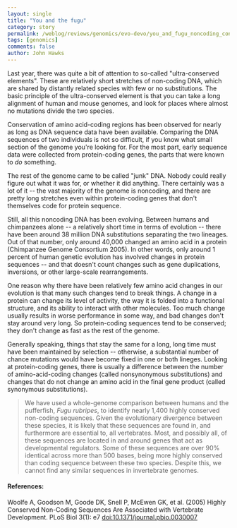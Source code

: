 ```yaml
---
layout: single 
title: "You and the fugu" 
category: story
permalink: /weblog/reviews/genomics/evo-devo/you_and_fugu_noncoding_conserved.html
tags: [genomics] 
comments: false 
author: John Hawks 
---
```



<p>
Last year, there was quite a bit of attention to so-called "ultra-conserved elements". These are relatively short stretches of non-coding DNA, which are shared by distantly related species with few or no substitutions. The basic principle of the ultra-conserved element is that you can take a long alignment of human and mouse genomes, and look for places where almost no mutations divide the two species. 
</p>

<p>
Conservation of amino acid-coding regions has been observed for nearly as long as DNA sequence data have been available. Comparing the DNA sequences of two individuals is not so difficult, if you know what small section of the genome you're looking for. For the most part, early sequence data were collected from protein-coding genes, the parts that were known to <i>do</i> something. 
</p>

<p>
The rest of the genome came to be called "junk" DNA. Nobody could really figure out what it was for, or whether it did anything. There certainly was a lot of it -- the vast majority of the genome is noncoding, and there are pretty long stretches even within protein-coding genes that don't themselves code for protein sequence. 
</p>

<p>
Still, all this noncoding DNA has been evolving. Between humans and chimpanzees alone -- a relatively short time in terms of evolution -- there have been around 38 million DNA substitutions separating the two lineages. Out of that number, only around 40,000 changed an amino acid in a protein (Chimpanzee Genome Consortium 2005). In other words, only around 1 percent of human genetic evolution has involved changes in protein sequences -- and that doesn't count changes such as gene duplications, inversions, or other large-scale rearrangements. 
</p>

<p>
One reason why there have been relatively few amino acid changes in our evolution is that many such changes tend to break things. A change in a protein can change its level of activity, the way it is folded into a functional structure, and its ability to interact with other molecules. Too much change usually results in worse performance in some way, and bad changes don't stay around very long. So protein-coding sequences tend to be conserved; they don't change as fast as the rest of the genome.
</p>

<p>
Generally speaking, things that stay the same for a long, long time must have been maintained by selection -- otherwise, a substantial number of chance mutations would have become fixed in one or both lineges. Looking at protein-coding genes, there is usually a difference between the number of amino-acid-coding changes (called nonsynonymous substitutions) and changes that do not change an amino acid in the final gene product (called synonymous substitutions). 
</p>

<blockquote>We have used a whole-genome comparison between humans and the pufferfish, <i>Fugu rubripes</i>, to identify nearly 1,400 highly conserved non-coding sequences. Given the evolutionary divergence between these species, it is likely that these sequences are found in, and furthermore are essential to, all vertebrates. Most, and possibly all, of these sequences are located in and around genes that act as developmental regulators. Some of these sequences are over 90% identical across more than 500 bases, being more highly conserved than coding sequence between these two species. Despite this, we cannot find any similar sequences in invertebrate genomes. </blockquote>

<h4>References:</h4>

<p class="cite">Woolfe A, Goodson M, Goode DK, Snell P, McEwen GK, et al. (2005) Highly Conserved Non-Coding Sequences Are Associated with Vertebrate Development. PLoS Biol 3(1): e7 <a href="http://dx.doi.org/10.1371/journal.pbio.0030007">doi:10.1371/journal.pbio.0030007</a></p>

